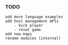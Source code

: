 ### TODO
    add more language examples
    add host management APIs
        - kick player
        - reset game
    add new maps
    rename modules (internal)
